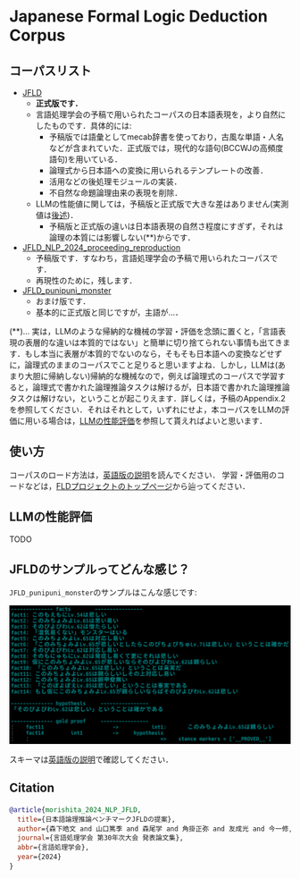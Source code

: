 # Japanese Formal Logic Deduction Corpus




## コーパスリスト

* [JFLD](https://huggingface.co/datasets/hitachi-nlp/JFLD)
    - **正式版です．**
    - 言語処理学会の予稿で用いられたコーパスの日本語表現を，より自然にしたものです．具体的には:
        * 予稿版では語彙としてmecab辞書を使っており，古風な単語・人名などが含まれていた．正式版では，現代的な語句(BCCWJの高頻度語句)を用いている．
        * 論理式から日本語への変換に用いられるテンプレートの改善．
        * 活用などの後処理モジュールの実装．
        * 不自然な命題論理由来の表現を削除．
    - LLMの性能値に関しては，予稿版と正式版で大きな差はありません(実測値は[後述](#LLMの性能評価))．
        * 予稿版と正式版の違いは日本語表現の自然さ程度にすぎず，それは論理の本質には影響しない(**)からです．
* [JFLD_NLP_2024_proceeding_reproduction](https://huggingface.co/datasets/hitachi-nlp/JFLD_NLP_2024_proceeding_reproduction)
    * 予稿版です．すなわち，言語処理学会の予稿で用いられたコーパスです．
    * 再現性のために，残します．
* [JFLD_punipuni_monster](https://huggingface.co/datasets/hitachi-nlp/JFLD_punipuni_monster)
    * おまけ版です．
    * 基本的に正式版と同じですが，主語が...．


(**)... 実は，LLMのような帰納的な機械の学習・評価を念頭に置くと，「言語表現の表層的な違いは本質的ではない」と簡単に切り捨てられない事情も出てきます．もし本当に表層が本質的でないのなら，そもそも日本語への変換などせずに，論理式のままのコーパスでこと足りると思いますよね．しかし，LLMは(あまり大胆に帰納しない)帰納的な機械なので，例えば論理式のコーパスで学習すると，論理式で書かれた論理推論タスクは解けるが，日本語で書かれた論理推論タスクは解けない，ということが起こりえます．詳しくは，予稿のAppendix.2を参照してください．それはそれとして，いずれにせよ，本コーパスをLLMの評価に用いる場合は，[LLMの性能評価](#LLMの性能評価)を参照して貰えればよいと思います．




## 使い方
コーパスのロード方法は，[英語版の説明](./README.md#How_to_use_the_corpora)を読んでください．
学習・評価用のコードなどは，[FLDプロジェクトのトップページ](https://github.com/hitachi-nlp/FLD)から辿ってください．




## LLMの性能評価
TODO




## JFLDのサンプルってどんな感じ？

`JFLD_punipuni_monster`のサンプルはこんな感じです:

![deduction_example](./images/JFLD_punipuni_monster.0.png)

スキーマは[英語版の説明](./README.md#Schema)で確認してください．





## Citation
```bibtex
@article{morishita_2024_NLP_JFLD,
  title={日本語論理推論ベンチマークJFLDの提案},
  author={森下皓文 and 山口篤季 and 森尾学 and 角掛正弥 and 友成光 and 今一修, and 十河泰弘},
  journal={言語処理学会 第30年次大会 発表論文集},
  abbr={言語処理学会},
  year={2024}
}
```
